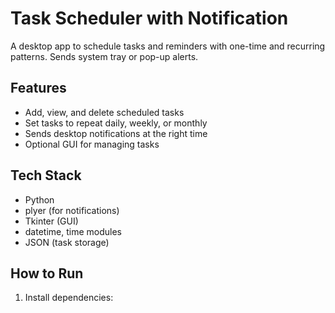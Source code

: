 # Task Scheduler with Notification

A desktop app to schedule tasks and reminders with one-time and recurring patterns. Sends system tray or pop-up alerts.

## Features
- Add, view, and delete scheduled tasks
- Set tasks to repeat daily, weekly, or monthly
- Sends desktop notifications at the right time
- Optional GUI for managing tasks

## Tech Stack
- Python
- plyer (for notifications)
- Tkinter (GUI)
- datetime, time modules
- JSON (task storage)

## How to Run
1. Install dependencies:  
